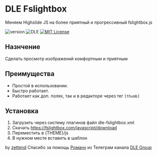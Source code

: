 # DLE Fslightbox
Меняем Highslide JS на более приятный и прогрессивный fslightbox.js

![version](https://img.shields.io/badge/version-0.0.1-red.svg?style=flat-square "Version")
![DLE](https://img.shields.io/badge/DLE-14.x-green.svg?style=flat-square "DLE Version")
[![MIT License](https://img.shields.io/badge/license-MIT-blue.svg?style=flat-square)](https://github.com/DLE-Store/DLE-Fslightbox/blob/main/LICENSE)

## Назнчение
Сделать просмотр изображений комфортным и приятным

## Преимущества
- Простой в использовании.
- Быстро работает.
- Работает как доп. полях, так и в редакторе через тег `[thumb]`

## Установка
1. Загрузить через систему плагинов файл dle-fslightbox.xml
2. Скачать https://fslightbox.com/javascript/download
3. Переместить в {THEME}/js
4. В нужном месте вставить в шаблон <script src="{THEME}/js/fslightbox.js" async></script>

by [zettend](https://zettend.ru/)
Спасибо за помощь [Роману](https://t.me/dromich) из Телеграм канала [DLE Group](https://t.me/dle_group)

